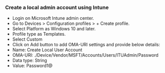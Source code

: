 ### Create a local admin account using Intune
* Login on Microsoft Intune admin center.
* Go to Devices > Configuration profiles > + Create profile.
* Select Platform as Windows 10 and later.
* Profile type as Templates.
* Select Custom
* Click on Add button to add OMA-URI settings and provide below details:
* Name: Create Local User Account
* OMA-URI: ./Device/Vendor/MSFT/Accounts/Users/ITUAdmin/Password
* Data type: String
* Value: Password1@





